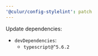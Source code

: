 ```yaml
---
'@culur/config-stylelint': patch
---
```


Update dependencies:

- `devDependencies`:
  - `typescript@^5.6.2`
